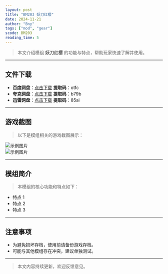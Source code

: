 ```yaml
---
layout: post
title: "BM203 妖刀红樱"
date: 2024-11-21
author: "Bny"
tags: ["mod", "gear"]
scode: BM203
reading_time: 5
---
```


> 本文介绍模组 **妖刀红樱** 的功能与特点，帮助玩家快速了解并使用。

---





## 文件下载
- **百度网盘**：[点击下载](https://pan.baidu.com/s/1HHeYa_7HNUOYMNEJmfcPqQ?pwd=otfc)  **提取码**：otfc  
- **夸克网盘**：[点击下载](https://pan.quark.cn/s/4e2efeb006c9?pwd=b79b)  **提取码**：b79b  
- **迅雷网盘**：[点击下载](https://pan.xunlei.com/s/VOCCbj1vQxxhHVog5IlDWfNAA1?pwd=85ai)  **提取码**：85ai  

---

## 游戏截图
> 以下是模组相关的游戏截图展示：

![示例图片](https://example.com/screenshot1.jpg)  
![示例图片](https://example.com/screenshot2.jpg)

---

## 模组简介
> 本模组的核心功能和特点如下：
- 特点 1
- 特点 2
- 特点 3

---

## 注意事项
- 为避免损坏存档，使用前请备份游戏存档。
- 可能与其他模组存在冲突，建议单独测试。

---

> 本文内容持续更新，欢迎反馈意见。
